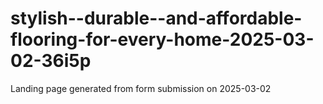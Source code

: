 # stylish--durable--and-affordable-flooring-for-every-home-2025-03-02-36i5p
Landing page generated from form submission on 2025-03-02
